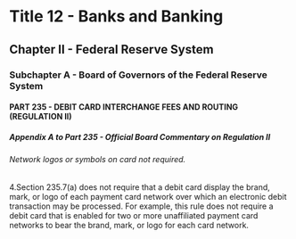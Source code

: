 
# Title 12 - Banks and Banking
## Chapter II - Federal Reserve System
### Subchapter A - Board of Governors of the Federal Reserve System
#### PART 235 - DEBIT CARD INTERCHANGE FEES AND ROUTING (REGULATION II)
##### Appendix A to Part 235 - Official Board Commentary on Regulation II
###### Network logos or symbols on card not required.

4.Section 235.7(a) does not require that a debit card display the brand, mark, or logo of each payment card network over which an electronic debit transaction may be processed. For example, this rule does not require a debit card that is enabled for two or more unaffiliated payment card networks to bear the brand, mark, or logo for each card network.
